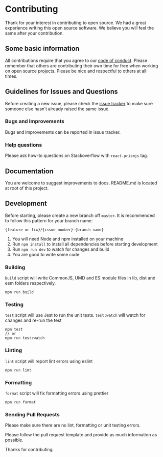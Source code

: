# Contributing

Thank for your interest in contributing to open source. We had a great experience writing this open source software. We believe you will feel the same after your contribution.

## Some basic information

All contributions require that you agree to our [code of conduct](https://github.com/versant-digital/react-prismjs/blob/master/CODE_OF_CONDUCT.md). 
Please remember that others are contributing their own time for free when working on open source projects. Please be nice and respectful to others at all times.

## Guidelines for Issues and Questions

Before creating a new issue, please check the [issue tracker](https://github.com/versant-digital/react-prismjs/issues) to make sure someone else hasn't already raised the same issue.

### Bugs and Improvements

Bugs and improvements can be reported in issue tracker.

### Help questions

Please ask how-to questions on Stackoverflow with `react-prismjs` tag.

## Documentation

You are welcome to suggest improvements to docs. README.md is located at root of this project.

## Development

Before starting, please create a new branch off `master`. It is recommended to follow this pattern for your branch name:

```
{feature or fix}/{issue number}-{branch name}
```

1. You will need Node and npm installed on your machine 
2. Run `npm install` to install all dependencies before starting development
3. Run `npm run dev` to watch for changes and build
4. You are good to write some code

### Building

`build` script will write CommonJS, UMD and ES module files in lib, dist and esm folders respectively. 

```
npm run build
```

### Testing

`test` script will use Jest to run the unit tests. `test:watch` will watch for changes and re-run the test

```
npm test
// or
npm run test:watch
```

### Linting

`lint` script will report lint errors using eslint

```
npm run lint
``` 

### Formatting

`format` script will fix formatting errors using prettier

```
npm run format
``` 

### Sending Pull Requests

Please make sure there are no lint, formatting or unit testing errors. <br />

Please follow the pull request template and provide as much information as possible. <br />

Thanks for contributing.
